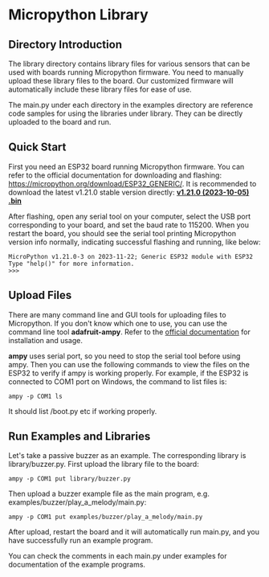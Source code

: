 # Micropython Library

## Directory Introduction

The library directory contains library files for various sensors that can be used with boards running Micropython firmware. You need to manually upload these library files to the board. Our customized firmware will automatically include these library files for ease of use.

The main.py under each directory in the examples directory are reference code samples for using the libraries under library. They can be directly uploaded to the board and run.

## Quick Start

First you need an ESP32 board running Micropython firmware. You can refer to the official documentation for downloading and flashing: <https://micropython.org/download/ESP32_GENERIC/>. It is recommended to download the latest v1.21.0 stable version directly: [**v1.21.0 (2023-10-05) .bin**](https://micropython.org/resources/firmware/ESP32_GENERIC-20231005-v1.21.0.bin)

After flashing, open any serial tool on your computer, select the USB port corresponding to your board, and set the baud rate to 115200. When you restart the board, you should see the serial tool printing Micropython version info normally, indicating successful flashing and running, like below:

  ```text
  MicroPython v1.21.0-3 on 2023-11-22; Generic ESP32 module with ESP32
  Type "help()" for more information.
  >>>
  ```

## Upload Files

There are many command line and GUI tools for uploading files to Micropython. If you don't know which one to use, you can use the command line tool **adafruit-ampy**. Refer to the [official documentation](https://pypi.org/project/adafruit-ampy/) for installation and usage.

**ampy** uses serial port, so you need to stop the serial tool before using ampy. Then you can use the following commands to view the files on the ESP32 to verify if ampy is working properly. For example, if the ESP32 is connected to COM1 port on Windows, the command to list files is:

```shell
ampy -p COM1 ls
```

It should list /boot.py etc if working properly.

## Run Examples and Libraries

Let's take a passive buzzer as an example. The corresponding library is library/buzzer.py. First upload the library file to the board:

```shell
ampy -p COM1 put library/buzzer.py
```

Then upload a buzzer example file as the main program, e.g. examples/buzzer/play_a_melody/main.py:

```shell
ampy -p COM1 put examples/buzzer/play_a_melody/main.py
```

After upload, restart the board and it will automatically run main.py, and you have successfully run an example program.

You can check the comments in each main.py under examples for documentation of the example programs.

